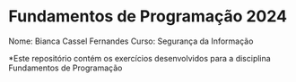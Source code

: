 # Fundamentos de Programação 2024
Nome: Bianca Cassel Fernandes
Curso: Segurança da Informação

*Este repositório contém os exercícios desenvolvidos para a disciplina Fundamentos de Programação
